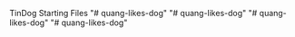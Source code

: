 TinDog Starting Files
"# quang-likes-dog" 
"# quang-likes-dog" 
"# quang-likes-dog" 
"# quang-likes-dog" 
